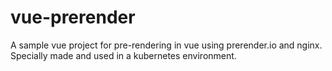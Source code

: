 # vue-prerender
A sample vue project for pre-rendering in vue using prerender.io and nginx. Specially made and used in a kubernetes environment.
